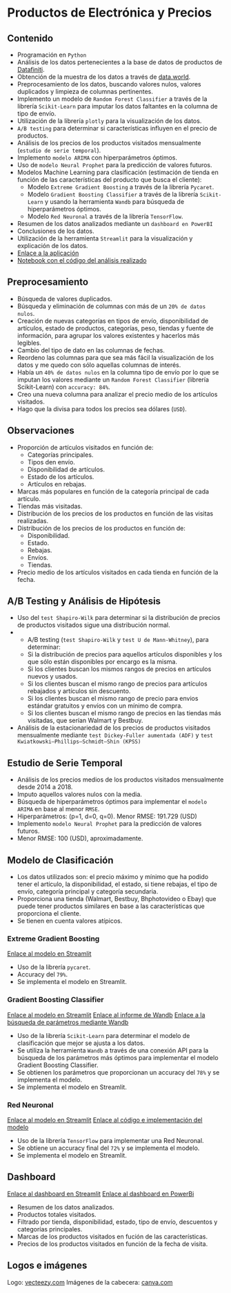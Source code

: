 # **Productos de Electrónica y Precios**

## Contenido

* Programación en `Python`
* Análisis de los datos pertenecientes a la base de datos de productos de [Datafiniti](https://www.datafiniti.co/).
* Obtención de la muestra de los datos a través de [data.world](https://data.world/datafiniti/electronic-products-and-pricing-data).
* Preprocesamiento de los datos, buscando valores nulos, valores duplicados y limpieza de columnas pertinentes.
* Implemento un modelo de `Random Forest Classifier` a través de la librería `Scikit-Learn` para imputar los datos faltantes en la columna de tipo de envío.
* Utilización de la librería `plotly` para la visualización de los datos.
* `A/B testing` para determinar si características influyen en el precio de productos.
* Análisis de los precios de los productos visitados mensualmente (`estudio de serie temporal`).
* Implemento `modelo ARIMA` con hiperparámetros óptimos.
* Uso de `modelo Neural Prophet` para la predicción de valores futuros.
* Modelos Machine Learning para clasificación (estimación de tienda en función de las características del producto que busca el cliente):
  * Modelo `Extreme Gradient Boosting` a través de la librería `Pycaret`.
  * Modelo `Gradient Boosting Classifier` a través de la librería `Scikit-Learn` y usando la herramienta `Wandb` para búsqueda de hiperparámetros óptimos.
  * Modelo `Red Neuronal` a través de la librería `TensorFlow`.
* Resumen de los datos analizados mediante un `dashboard en PowerBI`
* Conclusiones de los datos.
* Utilización de la herramienta `Streamlit` para la visualización y explicación de los datos.
* [Enlace a la aplicación](https://electronics.streamlit.app/)
* [Notebook con el código del análisis realizado](https://github.com/AlbaBoga/DataAnalyticsPorfolio/blob/main/Project_ElectronicProducts/Proyecto_Digital.ipynb)

## Preprocesamiento

* Búsqueda de valores duplicados.
* Búsqueda y eliminación de columnas con más de un `20% de datos nulos`.
* Creación de nuevas categorías en tipos de envío, disponibilidad de artículos, estado de productos, categorías, peso, tiendas y fuente de información, para agrupar los valores existentes y hacerlos más legibles.
* Cambio del tipo de dato en las columnas de fechas.
* Reordeno las columnas para que sea más fácil la visualización de los datos y me quedo con sólo aquellas columnas de interés.
* Había un `40% de datos nulos` en la columna tipo de envío por lo que se imputan los valores mediante un `Random Forest Classifier` (librería Scikit-Learn) con `accuracy: 84%`.
* Creo una nueva columna para analizar el precio medio de los artículos visitados.
* Hago que la divisa para todos los precios sea dólares (`USD`).

## Observaciones

* Proporción de artículos visitados en función de:
  * Categorías principales.
  * Tipos den envío.
  * Disponibilidad de artículos.
  * Estado de los artículos.
  * Artículos en rebajas.
* Marcas más populares en función de la categoría principal de cada artículo.
* Tiendas más visitadas.
* Distribución de los precios de los productos en función de las visitas realizadas.
* Distribución de los precios de los productos en función de:
  * Disponibilidad.
  * Estado.
  * Rebajas.
  * Envíos.
  * Tiendas.
* Precio medio de los artículos visitados en cada tienda en función de la fecha.

## A/B Testing y Análisis de Hipótesis

* Uso del `test Shapiro-Wilk` para determinar si la distribución de precios de productos visitados sigue una distribución normal.
* * A/B testing (`test Shapiro-Wilk` y `test U de Mann-Whitney`), para determinar:
  * Si la distribución de precios para aquellos artículos disponibles y los que sólo están disponibles por encargo es la misma.
  * Si los clientes buscan los mismos rangos de precios en artículos nuevos y usados.
  * Si los clientes buscan el mismo rango de precios para artículos rebajados y artículos sin descuento.
  * Si los clientes buscan el mismo rango de precio para envios estándar gratuitos y envíos con un mínimo de compra.
  * Si los clientes buscan el mismo rango de precios en las tiendas más visitadas, que serían Walmart y Bestbuy.
* Análisis de la estacionariedad de los precios de productos visitados mensualmente mediante `test Dickey-Fuller aumentada (ADF)` y `test Kwiatkowski–Phillips–Schmidt–Shin (KPSS)`

## Estudio de Serie Temporal

* Análisis de los precios medios de los productos visitados mensualmente desde 2014 a 2018.
* Imputo aquellos valores nulos con la media.
* Búsqueda de hiperparámetros óptimos para implementar el `modelo ARIMA` en base al menor `RMSE`.
* Hiperparámetros: (p=1, d=0, q=0). Menor RMSE: 191.729 (USD)
* Implemento `modelo Neural Prophet` para la predicción de valores futuros.
* Menor RMSE: 100 (USD), aproximadamente.

## Modelo de Clasificación

* Los datos utilizados son: el precio máximo y mínimo que ha podido tener el artículo, la disponibilidad, el estado, si tiene rebajas, el tipo de envío, categoría principal y categoría secundaria.
* Proporciona una tienda (Walmart, Bestbuy, Bhphotovideo o Ebay) que puede tener productos similares en base a las características que proporciona el cliente.
* Se tienen en cuenta valores atípicos.

### Extreme Gradient Boosting

[Enlace al modelo en Streamlit](https://electronicsmodels.streamlit.app/Pycaret_Extreme_Gradient_Boosting)

* Uso de la librería `pycaret`.
* Accuracy del `79%`.
* Se implementa el modelo en Streamlit.

### Gradient Boosting Classifier

[Enlace al modelo en Streamlit](https://electronicsmodels.streamlit.app/Gradient_Boostring_Classifier)
[Enlace al informe de Wandb](https://wandb.ai/alba-m-boga/project_digital4/reports/Modelo-de-clasificaci-n-de-tiendas--Vmlldzo0ODg2ODg4)
[Enlace a la búsqueda de parámetros mediante Wandb](https://github.com/AlbaBoga/DataAnalyticsPorfolio/blob/main/Project_ElectronicProducts/Project_digital_wandb.ipynb)

* Uso de la librería `Scikit-Learn` para determinar el modelo de clasificación que mejor se ajusta a los datos.
* Se utiliza la herramienta `Wandb` a través de una conexión API para la búsqueda de los parámetros más óptimos para implementar el modelo Gradient Boosting Classifier.
* Se obtienen los parámetros que proporcionan un accuracy del `78%` y se implementa el modelo.
* Se implementa el modelo en Streamlit.

### Red Neuronal

[Enlace al modelo en Streamlit](https://electronicsmodels.streamlit.app/Red_Neuronal)
[Enlace al código e implementación del modelo](https://github.com/AlbaBoga/DataAnalyticsPorfolio/blob/main/Project_ElectronicProducts/tensorflowdigital_class.ipynb)

* Uso de la librería `TensorFlow` para implementar una Red Neuronal.
* Se obtiene un accuracy final del `72%` y se implementa el modelo.
* Se implementa el modelo en Streamlit.

## Dashboard

[Enlace al dashboard en Streamlit](https://electronics.streamlit.app/Conclusiones)
[Enlace al dashboard en PowerBi](https://github.com/AlbaBoga/DataAnalyticsPorfolio/blob/main/Project_ElectronicProducts/productoselectronicos.pbix)

* Resumen de los datos analizados.
* Productos totales visitados.
* Filtrado por tienda, disponibilidad, estado, tipo de envío, descuentos y categorías principales.
* Marcas de los productos visitados en fución de las características.
* Precios de los productos visitados en función de la fecha de visita.

## Logos e imágenes

Logo: [vecteezy.com](https://www.vecteezy.com/)
Imágenes de la cabecera: [canva.com](https://www.canva.com/)
